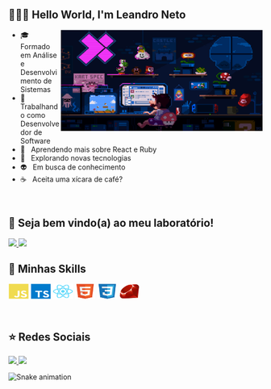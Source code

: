 ## 👨🏽‍🚀 Hello World, I'm Leandro Neto
<img align="right" alt="LeandroNeto-HTML" height="200" width="400" src="./img/mario.gif">

<div align="left"> 
  
- 🎓 &nbsp; Formado em Análise e Desenvolvimento de Sistemas
- 💼 &nbsp; Trabalhando como Desenvolvedor de Software
- 🌱 &nbsp; Aprendendo mais sobre React e Ruby
- 🦄 &nbsp; Explorando novas tecnologias
- 👽 &nbsp; Em busca de conhecimento
- ☕️ &nbsp; Aceita uma xícara de café?
  
</div>
&nbsp;

## 🔬 Seja bem vindo(a) ao meu laboratório!
<div>
  <a href="https://github.com/LeandroNeto"> 
    <img height="180em" src="https://github-readme-stats.vercel.app/api?username=LeandroNeto&show_icons=true&theme=tokyonight&include_all_commits=true&count_private=true"/>
    <img height="180em" src="https://github-readme-stats.vercel.app/api/top-langs/?username=LeandroNeto&layout=compact&langs_count=7&theme=tokyonight"/>
 </a>
</div>  
  
   
## 🚀 Minhas Skills  
<div style="display: inline_block">
  <img align="center" alt="LeandroNeto-Js" height="30" width="40" src="https://raw.githubusercontent.com/devicons/devicon/master/icons/javascript/javascript-plain.svg">
  <img align="center" alt="LeandroNeto-Ts" height="30" width="40" src="https://raw.githubusercontent.com/devicons/devicon/master/icons/typescript/typescript-plain.svg">
  <img align="center" alt="LeandroNeto-React" height="30" width="40" src="https://raw.githubusercontent.com/devicons/devicon/master/icons/react/react-original.svg">
  <img align="center" alt="LeandroNeto-HTML" height="30" width="40" src="https://raw.githubusercontent.com/devicons/devicon/master/icons/html5/html5-original.svg">
  <img align="center" alt="LeandroNeto-CSS" height="30" width="40" src="https://raw.githubusercontent.com/devicons/devicon/master/icons/css3/css3-original.svg">
  <img align="center" alt="LeandroNeto-CSS" height="30" width="40" src="https://raw.githubusercontent.com/devicons/devicon/master/icons/ruby/ruby-original.svg">
  <!--img align="center" alt="LeandroNeto-Csharp" height="30" width="40" src="https://raw.githubusercontent.com/devicons/devicon/master/icons/csharp/csharp-original.svg"-->  
</div>

&nbsp;  
## ⭐ Redes Sociais
<div>  
  <a href="https://www.linkedin.com/in/leandro-neto-70b0b875/" target="_blank">
    <img src="https://img.shields.io/badge/-LinkedIn-%230077B5?style=for-the-badge&logo=linkedin&logoColor=white">
  </a>
  <a href = "mailto:leandrohock@gmail.com">
    <img src="https://img.shields.io/badge/-Gmail-%23333?style=for-the-badge&logo=gmail&logoColor=white" target="_blank">
  </a>
 
  ![Snake animation](https://github.com/LeandroNeto/LeandroNeto/blob/output/github-contribution-grid-snake.svg)
 
</div>
